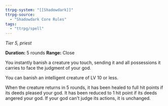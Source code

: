```yaml
---
ttrpg-system: "[[Shadowdark]]"
ttrpg-source: 
  - "Shadowdark Core Rules"
tags:
  - "ttrpg/spell"
---
```

*Tier 5, priest*

**Duration:** 5 rounds
**Range:** Close

You instantly banish a creature you touch, sending it and all possessions it carries to face the judgment of your god.

You can banish an intelligent creature of LV 10 or less.

When the creature returns in 5 rounds, it has been healed to full hit points if its deeds pleased your god. It has been reduced to 1 hit point if its deeds angered your god. If your god can't judge its actions, it is unchanged.


